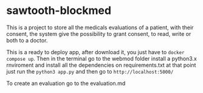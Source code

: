 # sawtooth-blockmed
This is a project to store all the medicals evaluations of a patient, with their consent, the system give the possibility to grant consent, to read, write or both to a doctor.

This is a ready to deploy app, after download it, you just have to `docker compose up`.
Then in the terminal go to the webmod folder install a python3.x rnviroment and install all the dependencies on requirements.txt at that point just run the `python3 app.py` and then go to `http://localhost:5000/`

To create an evaluation go to the evaluation.md
